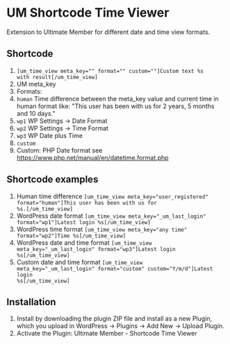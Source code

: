 # UM Shortcode Time Viewer
Extension to Ultimate Member for different date and time view formats.

## Shortcode
1. <code>[um_time_view meta_key="" format="" custom=""]Custom text %s with result[/um_time_view]</code>
2. UM meta_key
3. Formats:
4. <code>human</code> Time difference between the meta_key value and current time in human format like: "This user has been with us for 2 years, 5 months and 10 days."
5. <code>wp1</code>  WP Settings -> Date Format
6. <code>wp2</code>  WP Settings -> Time Format 
7. <code>wp3</code>  WP Date plus Time 
8. <code>custom</code>
9. Custom: PHP Date format see https://www.php.net/manual/en/datetime.format.php

## Shortcode examples
1. Human time difference <code>[um_time_view meta_key="user_registered" format="human"]This user has been with us for %s.[/um_time_view]</code>
2. WordPress date format <code>[um_time_view meta_key="_um_last_login" format="wp1"]Latest login %s[/um_time_view]</code>
3. WordPress time format <code>[um_time_view meta_key="any time" format="wp2"]Time %s[/um_time_view]</code>
4. WordPress date and time format <code>[um_time_view meta_key="_um_last_login" format="wp3"]Latest login %s[/um_time_view]</code>
5. Custom date and time format <code>[um_time_view meta_key="_um_last_login" format="custom" custom="Y/m/d"]Latest login %s[/um_time_view]</code>

## Installation
1. Install by downloading the plugin ZIP file and install as a new Plugin, which you upload in WordPress -> Plugins -> Add New -> Upload Plugin.
2. Activate the Plugin: Ultimate Member - Shortcode Time Viewer
